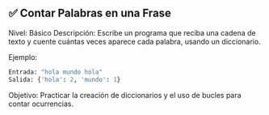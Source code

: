 ## ✅ Contar Palabras en una Frase

Nivel: Básico
Descripción:
Escribe un programa que reciba una cadena de texto y cuente cuántas veces aparece cada palabra, usando un diccionario.

Ejemplo:

```python
Entrada: "hola mundo hola"
Salida: {'hola': 2, 'mundo': 1}
```

Objetivo:
Practicar la creación de diccionarios y el uso de bucles para contar ocurrencias.
